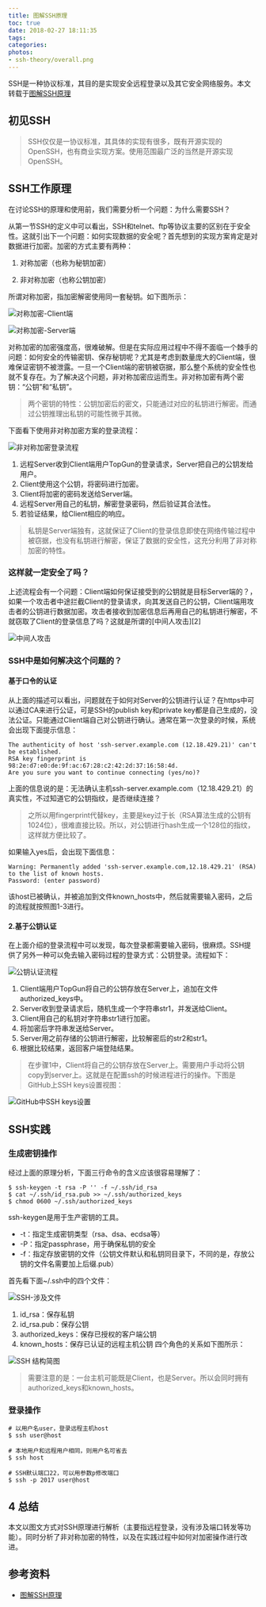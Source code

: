 ```yaml
---
title: 图解SSH原理
toc: true
date: 2018-02-27 18:11:35
tags:
categories:
photos:
- ssh-theory/overall.png
---
```


SSH是一种协议标准，其目的是实现安全远程登录以及其它安全网络服务。本文转载于[图解SSH原理](https://www.jianshu.com/p/33461b619d53)

<!--more-->

##  初见SSH

> SSH仅仅是一协议标准，其具体的实现有很多，既有开源实现的OpenSSH，也有商业实现方案。使用范围最广泛的当然是开源实现OpenSSH。

## SSH工作原理

在讨论SSH的原理和使用前，我们需要分析一个问题：为什么需要SSH？

从第一节SSH的定义中可以看出，SSH和telnet、ftp等协议主要的区别在于安全性。这就引出下一个问题：如何实现数据的安全呢？首先想到的实现方案肯定是对数据进行加密。加密的方式主要有两种：

1.  对称加密（也称为秘钥加密）

2.  非对称加密（也称公钥加密）

所谓对称加密，指加密解密使用同一套秘钥。如下图所示：

![对称加密-Client端](ssh-theory/shareEncrypt.png)


![对称加密-Server端](ssh-theory/shareDecrypt.png)

对称加密的加密强度高，很难破解。但是在实际应用过程中不得不面临一个棘手的问题：如何安全的传输密钥、保存秘钥呢？尤其是考虑到数量庞大的Client端，很难保证密钥不被泄露。一旦一个Client端的密钥被窃据，那么整个系统的安全性也就不复存在。为了解决这个问题，非对称加密应运而生。非对称加密有两个密钥：“公钥”和“私钥”。

> 两个密钥的特性：公钥加密后的密文，只能通过对应的私钥进行解密。而通过公钥推理出私钥的可能性微乎其微。

下面看下使用非对称加密方案的登录流程：

![非对称加密登录流程](ssh-theory/publicEncrypt.png)


1.  远程Server收到Client端用户TopGun的登录请求，Server把自己的公钥发给用户。
2.  Client使用这个公钥，将密码进行加密。
3.  Client将加密的密码发送给Server端。
4.  远程Server用自己的私钥，解密登录密码，然后验证其合法性。
5.  若验证结果，给Client相应的响应。

> 私钥是Server端独有，这就保证了Client的登录信息即使在网络传输过程中被窃据，也没有私钥进行解密，保证了数据的安全性，这充分利用了非对称加密的特性。

### 这样就一定安全了吗？

上述流程会有一个问题：Client端如何保证接受到的公钥就是目标Server端的？，如果一个攻击者中途拦截Client的登录请求，向其发送自己的公钥，Client端用攻击者的公钥进行数据加密。攻击者接收到加密信息后再用自己的私钥进行解密，不就窃取了Client的登录信息了吗？这就是所谓的[中间人攻击][2]

![中间人攻击](ssh-theory/hacker.png)


### SSH中是如何解决这个问题的？

####  基于口令的认证

从上面的描述可以看出，问题就在于如何对Server的公钥进行认证？在https中可以通过CA来进行公证，可是SSH的publish key和private key都是自己生成的，没法公证。只能通过Client端自己对公钥进行确认。通常在第一次登录的时候，系统会出现下面提示信息：

```
The authenticity of host 'ssh-server.example.com (12.18.429.21)' can't be established.
RSA key fingerprint is 98:2e:d7:e0:de:9f:ac:67:28:c2:42:2d:37:16:58:4d.
Are you sure you want to continue connecting (yes/no)? 

```

上面的信息说的是：无法确认主机ssh-server.example.com（12.18.429.21）的真实性，不过知道它的公钥指纹，是否继续连接？

> 之所以用fingerprint代替key，主要是key过于长（RSA算法生成的公钥有1024位），很难直接比较。所以，对公钥进行hash生成一个128位的指纹，这样就方便比较了。

如果输入yes后，会出现下面信息：

```
Warning: Permanently added 'ssh-server.example.com,12.18.429.21' (RSA) to the list of known hosts. 
Password: (enter password) 

```

该host已被确认，并被追加到文件known_hosts中，然后就需要输入密码，之后的流程就按照图1-3进行。

#### 2.基于公钥认证

在上面介绍的登录流程中可以发现，每次登录都需要输入密码，很麻烦。SSH提供了另外一种可以免去输入密码过程的登录方式：公钥登录。流程如下：

![公钥认证流程](ssh-theory/publicKeyAuthentication.png)


1.  Client端用户TopGun将自己的公钥存放在Server上，追加在文件authorized_keys中。
2.  Server收到登录请求后，随机生成一个字符串str1，并发送给Client。
3.  Client用自己的私钥对字符串str1进行加密。
4.  将加密后字符串发送给Server。
5.  Server用之前存储的公钥进行解密，比较解密后的str2和str1。
6.  根据比较结果，返回客户端登陆结果。

> 在步骤1中，Client将自己的公钥存放在Server上。需要用户手动将公钥copy到server上。这就是在配置ssh的时候进程进行的操作。下图是GitHub上SSH keys设置视图：

![GitHub中SSH keys设置](ssh-theory/GitHub-SSHKeys.png)


## SSH实践

### 生成密钥操作

经过上面的原理分析，下面三行命令的含义应该很容易理解了：

```
$ ssh-keygen -t rsa -P '' -f ~/.ssh/id_rsa
$ cat ~/.ssh/id_rsa.pub >> ~/.ssh/authorized_keys
$ chmod 0600 ~/.ssh/authorized_keys

```

ssh-keygen是用于生产密钥的工具。

*   -t：指定生成密钥类型（rsa、dsa、ecdsa等）
*   -P：指定passphrase，用于确保私钥的安全
*   -f：指定存放密钥的文件（公钥文件默认和私钥同目录下，不同的是，存放公钥的文件名需要加上后缀.pub）

首先看下面~/.ssh中的四个文件：

![SSH-涉及文件](ssh-theory/SHH-config.png)


1.  id_rsa：保存私钥
2.  id_rsa.pub：保存公钥
3.  authorized_keys：保存已授权的客户端公钥
4.  known_hosts：保存已认证的远程主机公钥
四个角色的关系如下图所示：

![SSH 结构简图](ssh-theory/ssh-struct.png)


> 需要注意的是：一台主机可能既是Client，也是Server。所以会同时拥有authorized_keys和known_hosts。

### 登录操作

```
# 以用户名user，登录远程主机host
$ ssh user@host

# 本地用户和远程用户相同，则用户名可省去
$ ssh host

# SSH默认端口22，可以用参数p修改端口
$ ssh -p 2017 user@host

```

## 4 总结

本文以图文方式对SSH原理进行解析（主要指远程登录，没有涉及端口转发等功能）。同时分析了非对称加密的特性，以及在实践过程中如何对加密操作进行改进。



## 参考资料
 - [图解SSH原理](https://www.jianshu.com/p/33461b619d53)

